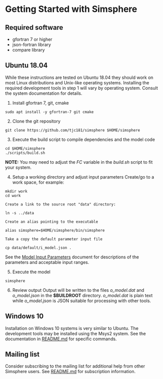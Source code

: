 # Getting Started with Simsphere

## Required software

   * gfortran 7 or higher
   * json-fortran library
   * compare library

## Ubuntu 18.04
While these instructions are tested on Ubuntu 18.04 they should work on
most Linux distributions and Unix-like operating systems.  Installing the
required development tools in step 1 will vary by operating system.
Consult the system documentation for details.

1. Install gfortran 7, git, cmake
```
sudo apt install -y gfortran-7 git cmake
```

2. Clone the git repository
```
git clone https://github.com/tjc181/simsphere $HOME/simsphere
```

3. Execute the build script to compile dependencies and the model code
```
cd $HOME/simsphere
./scripts/build.sh
```
**NOTE:** You may need to adjust the _FC_ variable in the _build.sh_ script to fit your system.

4. Setup a working directory and adjust input parameters
   Create/go to a work space, for example:
```
mkdir work
cd work
```

    Create a link to the source root "data" directory:
```
ln -s ../data
```

    Create an alias pointing to the executable
```
alias simsphere=$HOME/simsphere/bin/simsphere
```

    Take a copy the default parameter input file
```
cp data/default/i_model.json .
```

See the [Model Input Parameters](https://simsphere.ems.psu.edu/assets/downloads/Part%20IX%20Extended%20list%20of%20input%20variables.docx) document for descriptions of the parameters and acceptable input ranges. 

5. Execute the model
```
simsphere
```

6. Review output
Output will be written to the files *o_model.dat* and *o_model.json*
in the **$BUILDROOT** directory.  *o_model.dat* is plain text while *o_model.json* is JSON suitable for processing with other tools.

## Windows 10
Installation on Windows 10 systems is very similar to Ubuntu.  The development tools may be installed using the Msys2 system.  See the documentation in [README.md](README.md) for specific commands.

## Mailing list

Consider subscribing to the mailing list for additional help from other Simsphere users.  See [README.md](README.md) for subscription information.
